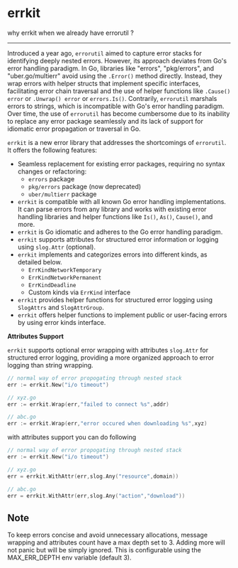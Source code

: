 # errkit

why errkit when we already have errorutil ? 

----

Introduced a year ago, `errorutil` aimed to capture error stacks for identifying deeply nested errors. However, its approach deviates from Go's error handling paradigm. In Go, libraries like "errors", "pkg/errors", and "uber.go/multierr" avoid using the `.Error()` method directly. Instead, they wrap errors with helper structs that implement specific interfaces, facilitating error chain traversal and the use of helper functions like `.Cause() error` or `.Unwrap() error` or `errors.Is()`. Contrarily, `errorutil` marshals errors to strings, which is incompatible with Go's error handling paradigm. Over time, the use of `errorutil` has become cumbersome due to its inability to replace any error package seamlessly and its lack of support for idiomatic error propagation or traversal in Go.


`errkit` is a new error library that addresses the shortcomings of `errorutil`. It offers the following features:

- Seamless replacement for existing error packages, requiring no syntax changes or refactoring:
    - `errors` package
    - `pkg/errors` package (now deprecated)
    - `uber/multierr` package
- `errkit` is compatible with all known Go error handling implementations. It can parse errors from any library and works with existing error handling libraries and helper functions like `Is()`, `As()`, `Cause()`, and more.
- `errkit` is Go idiomatic and adheres to the Go error handling paradigm.
- `errkit` supports attributes for structured error information or logging using `slog.Attr` (optional).
- `errkit` implements and categorizes errors into different kinds, as detailed below.
    - `ErrKindNetworkTemporary`
    - `ErrKindNetworkPermanent`
    - `ErrKindDeadline`
    - Custom kinds via `ErrKind` interface
- `errkit` provides helper functions for structured error logging using `SlogAttrs` and `SlogAttrGroup`.
- `errkit` offers helper functions to implement public or user-facing errors by using error kinds interface.


**Attributes Support**

`errkit` supports optional error wrapping with attributes `slog.Attr` for structured error logging, providing a more organized approach to error logging than string wrapping.

```go
// normal way of error propogating through nested stack
err := errkit.New("i/o timeout")

// xyz.go
err := errkit.Wrap(err,"failed to connect %s",addr)

// abc.go
err := errkit.Wrap(err,"error occured when downloading %s",xyz)
```

with attributes support you can do following

```go
// normal way of error propogating through nested stack
err := errkit.New("i/o timeout")

// xyz.go
err = errkit.WithAttr(err,slog.Any("resource",domain))

// abc.go
err = errkit.WithAttr(err,slog.Any("action","download"))
```

## Note

To keep errors concise and avoid unnecessary allocations, message wrapping and attributes count have a max depth set to 3. Adding more will not panic but will be simply ignored. This is configurable using the MAX_ERR_DEPTH env variable (default 3).
